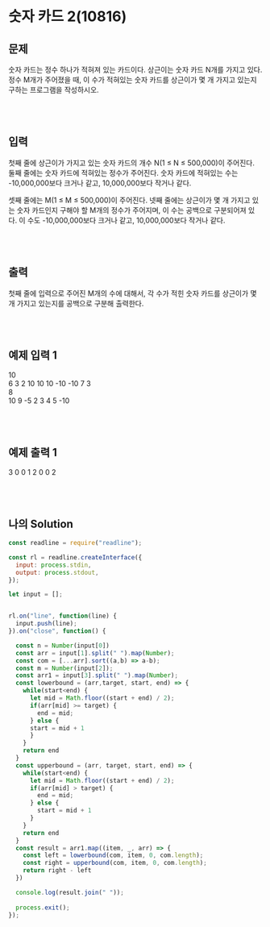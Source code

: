# 숫자 카드 2(10816)

## 문제

숫자 카드는 정수 하나가 적혀져 있는 카드이다. 상근이는 숫자 카드 N개를 가지고 있다. 정수 M개가 주어졌을 때, 이 수가 적혀있는 숫자 카드를 상근이가 몇 개 가지고 있는지 구하는 프로그램을 작성하시오.

<br/>
<br/>

## 입력

첫째 줄에 상근이가 가지고 있는 숫자 카드의 개수 N(1 ≤ N ≤ 500,000)이 주어진다. 둘째 줄에는 숫자 카드에 적혀있는 정수가 주어진다. 숫자 카드에 적혀있는 수는 -10,000,000보다 크거나 같고, 10,000,000보다 작거나 같다. <br/>

셋째 줄에는 M(1 ≤ M ≤ 500,000)이 주어진다. 넷째 줄에는 상근이가 몇 개 가지고 있는 숫자 카드인지 구해야 할 M개의 정수가 주어지며, 이 수는 공백으로 구분되어져 있다. 이 수도 -10,000,000보다 크거나 같고, 10,000,000보다 작거나 같다.

<br/>
<br/>

## 출력
첫째 줄에 입력으로 주어진 M개의 수에 대해서, 각 수가 적힌 숫자 카드를 상근이가 몇 개 가지고 있는지를 공백으로 구분해 출력한다.

<br/>
<br/>

## 예제 입력 1
10<br/>
6 3 2 10 10 10 -10 -10 7 3<br/>
8<br/>
10 9 -5 2 3 4 5 -10<br/>

<br/>
<br/>

## 예제 출력 1
3 0 0 1 2 0 0 2

<br/>
<br/>

## 나의 Solution

```javascript
const readline = require("readline");

const rl = readline.createInterface({
  input: process.stdin,
  output: process.stdout,
});

let input = [];


rl.on("line", function(line) {
  input.push(line);
}).on("close", function() {

  const n = Number(input[0])
  const arr = input[1].split(" ").map(Number);
  const com = [...arr].sort((a,b) => a-b);
  const m = Number(input[2]);
  const arr1 = input[3].split(" ").map(Number);
  const lowerbound = (arr,target, start, end) => {
    while(start<end) {
      let mid = Math.floor((start + end) / 2);
      if(arr[mid] >= target) {
        end = mid;
      } else {
      start = mid + 1  
      }
    }
    return end
  }
  const upperbound = (arr, target, start, end) => {
    while(start<end) {
      let mid = Math.floor((start + end) / 2);
      if(arr[mid] > target) {
        end = mid;
      } else {
        start = mid + 1
      }
    }
    return end
  }
  const result = arr1.map((item, _, arr) => {
    const left = lowerbound(com, item, 0, com.length);
    const right = upperbound(com, item, 0, com.length);
    return right - left
  })

  console.log(result.join(" "));
  
  process.exit();
});
```
